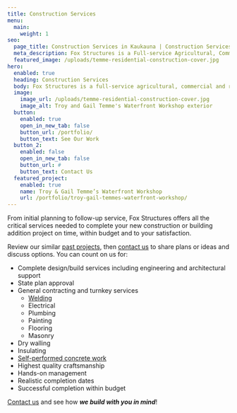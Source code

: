 ```yaml
---
title: Construction Services
menu:
  main:
    weight: 1
seo:
  page_title: Construction Services in Kaukauna | Construction Services in Appleton
  meta_description: Fox Structures is a Full-service Agricultural, Commercial and Residential Contractor.
  featured_image: /uploads/temme-residential-construction-cover.jpg
hero: 
  enabled: true
  heading: Construction Services
  body: Fox Structures is a full-service agricultural, commercial and residential contractor.
  image: 
    image_url: /uploads/temme-residential-construction-cover.jpg
    image_alt: Troy and Gail Temme's Waterfront Workshop exterior
  button:
    enabled: true
    open_in_new_tab: false
    button_url: /portfolio/
    button_text: See Our Work
  button_2:
    enabled: false
    open_in_new_tab: false
    button_url: #
    button_text: Contact Us
  featured_project: 
    enabled: true
    name: Troy & Gail Temme’s Waterfront Workshop
    url: /portfolio/troy-gail-temmes-waterfront-workshop/
---
```


From initial planning to follow-up service, Fox Structures offers all the critical services needed to complete your new construction or building addition project on time, within budget and to your satisfaction.

Review our similar [past projects](/portfolio/), then [contact us](/contact/) to share plans or ideas and discuss options. You can count on us for:

- Complete design/build services including engineering and architectural support
- State plan approval
- General contracting and turnkey services
  - [Welding](/construction-services/welding/)
  - Electrical
  - Plumbing
  - Painting
  - Flooring
  - Masonry
- Dry walling
- Insulating
- [Self-performed concrete work](/construction-services/concrete/)
- Highest quality craftsmanship
- Hands-on management
- Realistic completion dates
- Successful completion within budget

[Contact us](/contact/) and see how **_we build with you in mind_**!